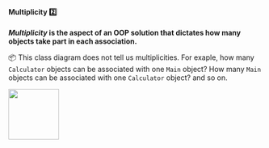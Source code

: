 <div id="title">

#### Multiplicity :two:

</div>

<div id="body">

**_Multiplicity_ is the aspect of an OOP solution that dictates how many objects take part in each association.** 

<tip-box> 

:package: This class diagram does not tell us multiplicities. For exaple, how many `Calculator` objects can be associated with one `Main` object? How many `Main` objects can be associated with one `Calculator` object? and so on. 

<img src="{{baseUrl}}/oopDesign/associations/basic/images/ageListCalculatorPerson.png" height="100" />

</tip-box>

<panel src="../../../uml/classDiagrams/associations/multiplicity/embed-inOtherContext.md#title-and-body" boilerplate header="{{glyphicon_education}} UML → Class Diagrams → Associations → Multiplicity" expanded />

<p/>

</div>

<div id="extras">

<include src="exercises.md" />

</div>